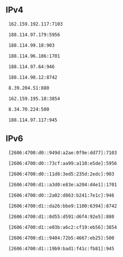 ## IPv4
```
 162.159.192.117:7103
```
```
 188.114.97.179:5956
```
```
 188.114.99.18:903
```
```
 188.114.96.186:1701
```
```
 188.114.97.64:946
```
```
 188.114.98.12:8742
```
```
 8.39.204.51:880
```
```
 162.159.195.18:3854
```
```
 8.34.70.224:500
```
```
 188.114.97.117:945
```

## IPv6
```
 [2606:4700:d0::949d:a2ae:0f9e:dd77]:7103
```
```
 [2606:4700:d0::73cf:aa99:a110:e5de]:5956
```
```
 [2606:4700:d0::11d8:3ed5:235d:2edc]:903
```
```
 [2606:4700:d1::a3d0:e83e:a204:d4e1]:1701
```
```
 [2606:4700:d0::2a02:d863:b241:7e1c]:946
```
```
 [2606:4700:d1::da26:bbe9:1100:6394]:8742
```
```
 [2606:4700:d1::0d55:d591:d6f4:92e5]:880
```
```
 [2606:4700:d1::e03b:a6c2:cf19:eb56]:3854
```
```
 [2606:4700:d1::9404:72b5:4667:eb25]:500
```
```
 [2606:4700:d1::19b9:bad1:f41c:fb81]:945
```
